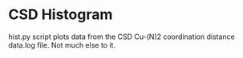 # CSD Histogram
hist.py script plots data from the CSD Cu-(N)2 coordination distance data.log file. Not much else to it.


